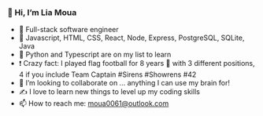 ### 👋 Hi, I’m Lia Moua
- 👀 Full-stack software engineer
- 🌱 Javascript, HTML, CSS, React, Node, Express, PostgreSQL, SQLite, Java
- 🎯 Python and Typescript are on my list to learn
- ❗ Crazy fact: I played flag football for 8 years 🏈 with 3 different positions, 4 if you include Team Captain #Sirens #Showrens #42
- 💞️ I’m looking to collaborate on ... anything I can use my brain for!
- ✍️ I love to learn new things to level up my coding skills
- 📫 How to reach me: moua0061@outlook.com

<!---
moua0061/moua0061 is a ✨ special ✨ repository because its `README.md` (this file) appears on your GitHub profile.
You can click the Preview link to take a look at your changes.
--->
